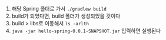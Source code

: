 1. 해당 Spring 폴더로 가서 ``./gradlew build``
2. build가 되었다면, build 폴더가 생성되었을 것이다
3. build > libs로 이동해서 ``ls -arlth``
4. ``java -jar hello-spring-0.0.1-SNAPSHOT.jar`` 입력하면 실행된다
